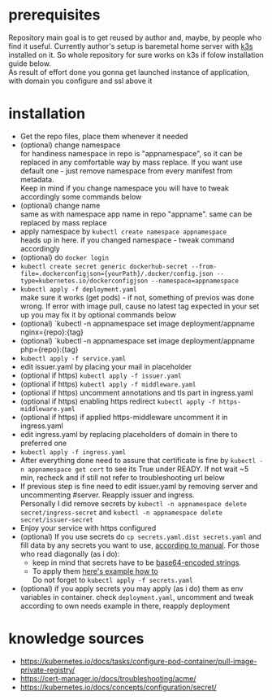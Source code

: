 # prerequisites

Repository main goal is to get reused by author and, maybe, by people who find it useful. Currently author's setup is baremetal home server with [k3s](https://k3s.io) installed on it. So whole repository for sure works on k3s if folow installation guide below.<br>
As result of effort done you gonna get launched instance of application, with domain you configure and ssl above it

# installation
- Get the repo files, place them whenever it needed
- (optional) change namespace<br>
for handiness namespace in repo is "appnamespace", so it can be replaced in any comfortable way by mass replace. If you want use default one - just remove namespace from every manifest from metadata.<br>
Keep in mind if you change namespace you will have to tweak accordingly some commands below
- (optional) change name<br>
same as with namespace app name in repo "appname". same can be replaced by mass replace
- apply namespace by `kubectl create namespace appnamespace`<br>
heads up in here. if you changed namespace - tweak command accordingly
- (optional) do `docker login`
- `kubectl create secret generic dockerhub-secret --from-file=.dockerconfigjson={yourPath}/.docker/config.json --type=kubernetes.io/dockerconfigjson --namespace=appnamespace`
- `kubectl apply -f deployment.yaml`<br>
make sure it works (get pods) - if not, something of previos was done wrong. If error with image pull, cause no latest tag expected in your set up you may fix it by optional commands below
- (optional) `kubectl -n appnamespace set image deployment/appname nginx={repo}:{tag}
- (optional) `kubectl -n appnamespace set image deployment/appname php={repo}:{tag}
- `kubectl apply -f service.yaml`
- edit issuer.yaml by placing your mail in placeholder
- (optional if https) `kubectl apply -f issuer.yaml`
- (optional if https) `kubectl apply -f middleware.yaml`
- (optional if https) uncomment annotations and tls part in ingress.yaml
- (optional if https) enabling https redirect `kubectl apply -f https-middleware.yaml`
- (optional if https) if applied https-middleware uncomment it in ingress.yaml
- edit ingress.yaml by replacing placeholders of domain in there to preferred one
- `kubectl apply -f ingress.yaml`
- After everything done need to assure that certificate is fine by `kubectl -n appnamespace get cert` to see its True under READY. If not wait ~5 min, recheck and if still not refer to troubleshooting url below
- If previous step is fine need to edit issuer.yaml by removing server and uncommenting #server. Reapply issuer and ingress.<br>
Personally I did remove secrets by `kubectl -n appnamespace delete secret/ingress-secret` and `kubectl -n appnamespace delete secret/issuer-secret`
- Enjoy your service with https configured
- (optional) If you use secrets do `cp secrets.yaml.dist secrets.yaml` and fill data by any secrets you want to use, [according to manual](https://kubernetes.io/docs/concepts/configuration/secret/). For those who read diagonally (as i do):
  - keep in mind that secrets have to be [base64-encoded strings](https://kubernetes.io/docs/concepts/configuration/secret/#restriction-names-data).
  -  To apply them [here's example how to](https://kubernetes.io/docs/concepts/configuration/secret/#use-cases)<br />
Do not forget to `kubectl apply -f secrets.yaml`
- (optional) if you apply secrets you may apply (as i do) them as env variables in container. check `deployment.yaml`, uncomment and tweak according to own needs example in there, reapply deployment

# knowledge sources
- https://kubernetes.io/docs/tasks/configure-pod-container/pull-image-private-registry/
- https://cert-manager.io/docs/troubleshooting/acme/
- https://kubernetes.io/docs/concepts/configuration/secret/
